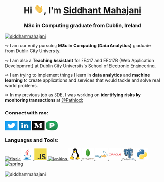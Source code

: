 <h1 align="center">Hi <img src="https://raw.githubusercontent.com/ABSphreak/ABSphreak/master/gifs/Hi.gif" height="30px" width="30px">, I'm <a href="https://siddhantmahajani.com/" target="_blank">Siddhant Mahajani</a></h1>
<h3 align="center">MSc in Computing graduate from Dublin, Ireland</h3>

<p align="left"> <a href="https://github.com/ryo-ma/github-profile-trophy"><img src="https://github-profile-trophy.vercel.app/?username=siddhantmahajani" alt="siddhantmahajani" /></a> </p>

⇨ I am currently pursuing **MSc in Computing (Data Analytics)** graduate from Dublin City University.

⇨ I am also a **Teaching Assistant** for EE417 and EE417B (Web Application Development) at Dublin City University's School of Electronic Engineering.

⇨ I am trying to implement things I learn in **data analytics** and **machine learning** to create applications and services that would tackle and solve real world problems.

⇨ In my previous job as SDE, I was working on **identifying risks by monitoring transactions** at <a href="https://pathlock.com/" target="_blank">@Pathlock</a>

<h3 align="left">Connect with me:</h3>
<p align="left">
<a href="https://bit.ly/3K7yy0Y" target="_blank"><img align="center" src="https://github.com/edent/SuperTinyIcons/blob/master/images/svg/twitter.svg" alt="siddhantmahajani" height="30" width="40" /></a>
<a href="https://linkedin.com/in/siddhantmahajani" target="_blank"><img align="center" src="https://github.com/edent/SuperTinyIcons/blob/master/images/svg/linkedin.svg" alt="siddhantmahajani" height="30" width="40" /></a>
<a href="https://siddhantmahajani.medium.com/" target="_blank"><img align="center" src="https://github.com/edent/SuperTinyIcons/blob/master/images/svg/medium.svg" alt="siddhantmahajani" height="30" width="40" /></a>
<a href="https://peerlist.io/siddhantm" target="_blank"><img align="center" src="https://github.com/siddhantmahajani/siddhantmahajani/blob/main/PL_Primary.svg" alt="siddhantmahajani" height="30" width="40" /></a>
</p>

<h3 align="left">Languages and Tools:</h3>
<p align="left"><a href="https://flask.palletsprojects.com/" target="_blank"> <img src="https://www.vectorlogo.zone/logos/pocoo_flask/pocoo_flask-icon.svg" alt="flask" width="40" height="40"/> </a> <a href="https://www.java.com" target="_blank"> <img src="https://raw.githubusercontent.com/devicons/devicon/master/icons/java/java-original.svg" alt="java" width="40" height="40"/> </a> <a href="https://developer.mozilla.org/en-US/docs/Web/JavaScript" target="_blank"> <img src="https://raw.githubusercontent.com/devicons/devicon/master/icons/javascript/javascript-original.svg" alt="javascript" width="40" height="40"/> </a> <a href="https://www.jenkins.io" target="_blank"> <img src="https://www.vectorlogo.zone/logos/jenkins/jenkins-icon.svg" alt="jenkins" width="40" height="40"/> </a> <a href="https://www.linux.org/" target="_blank"> <img src="https://raw.githubusercontent.com/devicons/devicon/master/icons/linux/linux-original.svg" alt="linux" width="40" height="40"/> </a> <a href="https://www.mongodb.com/" target="_blank"> <img src="https://raw.githubusercontent.com/devicons/devicon/master/icons/mongodb/mongodb-original-wordmark.svg" alt="mongodb" width="40" height="40"/> </a> <a href="https://www.mysql.com/" target="_blank"> <img src="https://raw.githubusercontent.com/devicons/devicon/master/icons/mysql/mysql-original-wordmark.svg" alt="mysql" width="40" height="40"/> </a> <a href="https://www.oracle.com/" target="_blank"> <img src="https://raw.githubusercontent.com/devicons/devicon/master/icons/oracle/oracle-original.svg" alt="oracle" width="40" height="40"/> </a> <a href="https://www.postgresql.org" target="_blank"> <img src="https://raw.githubusercontent.com/devicons/devicon/master/icons/postgresql/postgresql-original-wordmark.svg" alt="postgresql" width="40" height="40"/> </a> <a href="https://www.python.org" target="_blank"> <img src="https://raw.githubusercontent.com/devicons/devicon/master/icons/python/python-original.svg" alt="python" width="40" height="40"/> </a> <a href="https://spring.io/" target="_blank"> <img src="https://www.vectorlogo.zone/logos/springio/springio-icon.svg" alt="spring" width="40" height="40"/> </a> </p>

<!--<p><img align="left" src="https://github-readme-stats.vercel.app/api/top-langs?username=siddhantmahajani&show_icons=true&locale=en&layout=compact" alt="siddhantmahajani" /></p>

<p>&nbsp;<img align="center" src="https://github-readme-stats.vercel.app/api?username=siddhantmahajani&show_icons=true&locale=en" alt="siddhantmahajani" /></p>-->

<p><img align="center" src="https://github-readme-streak-stats.herokuapp.com/?user=siddhantmahajani&" alt="siddhantmahajani" /></p>
